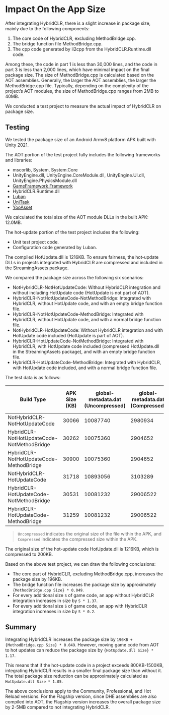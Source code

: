 # Impact On the App Size

After integrating HybridCLR, there is a slight increase in package size, mainly due to the following components:

1. The core code of HybridCLR, excluding MethodBridge.cpp.
2. The bridge function file MethodBridge.cpp.
3. The cpp code generated by il2cpp from the HybridCLR.Runtime.dll code.

Among these, the code in part 1 is less than 30,000 lines, and the code in part 3 is less than 2,000 lines, which have minimal impact on the final package size. The size of MethodBridge.cpp is calculated based on the AOT assemblies. Generally, the larger the AOT assemblies, the larger the MethodBridge.cpp file. Typically, depending on the complexity of the project’s AOT modules, the size of MethodBridge.cpp ranges from 2MB to 40MB.

We conducted a test project to measure the actual impact of HybridCLR on package size.

## Testing

We tested the package size of an Android Armv8 platform APK built with Unity 2021.

The AOT portion of the test project fully includes the following frameworks and libraries:

- mscorlib, System, System.Core
- UnityEngine.dll, UnityEngine.CoreModule.dll, UnityEngine.UI.dll, UnityEngine.PhysicsModule.dll
- [GameFramework Framework](https://github.com/EllanJiang/GameFramework)
- HybridCLR.Runtime.dll
- [Luban](https://github.com/focus-creative-games/luban)
- [UniTask](https://github.com/Cysharp/UniTask)
- [YooAsset](https://github.com/tuyoogame/YooAsset)

We calculated the total size of the AOT module DLLs in the built APK: 12.0MB.

The hot-update portion of the test project includes the following:

- Unit test project code.
- Configuration code generated by Luban.

The compiled HotUpdate.dll is 1216KB. To ensure fairness, the hot-update DLLs in projects integrated with HybridCLR are compressed and included in the StreamingAssets package.

We compared the package size across the following six scenarios:

- NotHybridCLR-NotHotUpdateCode: Without HybridCLR integration and without including HotUpdate code (HotUpdate is not part of AOT).
- HybridCLR-NotHotUpdateCode-NotMethodBridge: Integrated with HybridCLR, without HotUpdate code, and with an empty bridge function file.
- HybridCLR-NotHotUpdateCode-MethodBridge: Integrated with HybridCLR, without HotUpdate code, and with a normal bridge function file.
- NotHybridCLR-HotUpdateCode: Without HybridCLR integration and with HotUpdate code included (HotUpdate is part of AOT).
- HybridCLR-HotUpdateCode-NotMethodBridge: Integrated with HybridCLR, with HotUpdate code included (compressed HotUpdate.dll in the StreamingAssets package), and with an empty bridge function file.
- HybridCLR-HotUpdateCode-MethodBridge: Integrated with HybridCLR, with HotUpdate code included, and with a normal bridge function file.

The test data is as follows:

| Build Type                                | APK Size (KB) | global-metadata.dat (Uncompressed) | global-metadata.dat (Compressed) | libil2cpp.so (Uncompressed) | libil2cpp.so (Compressed) | HotUpdate.dll Size (Uncompressed, KB) | MethodBridge.cpp Size (KB) |
|-------------------------------------------|---------------|------------------------------------|-----------------------------------|-----------------------------|---------------------------|---------------------------------------|----------------------------|
| NotHybridCLR-NotHotUpdateCode             | 30066         | 10087740                          | 2980934                          | 73383680                   | 18954786                  | 0                                     | 0                          |
| HybridCLR-NotHotUpdateCode-NotMethodBridge| 30262         | 10075360                          | 2904652                          | 74026488                   | 19158769                  | 0                                     | 0                          |
| HybridCLR-NotHotUpdateCode-MethodBridge   | 30900         | 10075360                          | 2904652                          | 78450168                   | 19905020                  | 0                                     | 15082                      |
| NotHybridCLR-HotUpdateCode                | 31718         | 10893056                          | 3103289                          | 79670208                   | 20387018                  | 1206                                  | 0                          |
| HybridCLR-HotUpdateCode-NotMethodBridge| 30531         | 10081232                          | 29006522                         | 74158928                   | 19177165                  | 1206                                  | 0                          |
| HybridCLR-HotUpdateCode-MethodBridge   | 31259         | 10081232                          | 29006522                         | 78492496                   | 19920506                  | 1206                                  | 14861                      |

> `Uncompressed` indicates the original size of the file within the APK, and `Compressed` indicates the compressed size within the APK.

The original size of the hot-update code HotUpdate.dll is 1216KB, which is compressed to 200KB.

Based on the above test project, we can draw the following conclusions:

- The core part of HybridCLR, excluding MethodBridge.cpp, increases the package size by 196KB.
- The bridge function file increases the package size by approximately `{MethodBridge.cpp Size} * 0.049`.
- For every additional size `S` of game code, an app without HybridCLR integration increases in size by `S * 1.37`.
- For every additional size `S` of game code, an app with HybridCLR integration increases in size by `S * 0.2`.

## Summary

Integrating HybridCLR increases the package size by `196KB + {MethodBridge.cpp Size} * 0.049`. However, moving game code from AOT to hot updates can reduce the package size by `{HotUpdate.dll Size} * 1.17`.

This means that if the hot-update code in a project exceeds 800KB-1500KB, integrating HybridCLR results in a smaller final package size than without it. The total package size reduction can be approximately calculated as `HotUpdate.dll Size * 1.05`.

The above conclusions apply to the Community, Professional, and Hot Reload versions. For the Flagship version, since DHE assemblies are also compiled into AOT, the Flagship version increases the overall package size by 2-5MB compared to not integrating HybridCLR.
